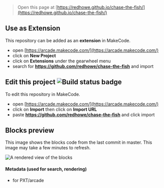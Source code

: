  


> Open this page at [https://redhowe.github.io/chase-the-fish/](https://redhowe.github.io/chase-the-fish/)

## Use as Extension

This repository can be added as an **extension** in MakeCode.

* open [https://arcade.makecode.com/](https://arcade.makecode.com/)
* click on **New Project**
* click on **Extensions** under the gearwheel menu
* search for **https://github.com/redhowe/chase-the-fish** and import

## Edit this project ![Build status badge](https://github.com/redhowe/chase-the-fish/workflows/MakeCode/badge.svg)

To edit this repository in MakeCode.

* open [https://arcade.makecode.com/](https://arcade.makecode.com/)
* click on **Import** then click on **Import URL**
* paste **https://github.com/redhowe/chase-the-fish** and click import

## Blocks preview

This image shows the blocks code from the last commit in master.
This image may take a few minutes to refresh.

![A rendered view of the blocks](https://github.com/redhowe/chase-the-fish/raw/master/.github/makecode/blocks.png)

#### Metadata (used for search, rendering)

* for PXT/arcade
<script src="https://makecode.com/gh-pages-embed.js"></script><script>makeCodeRender("{{ site.makecode.home_url }}", "{{ site.github.owner_name }}/{{ site.github.repository_name }}");</script>
